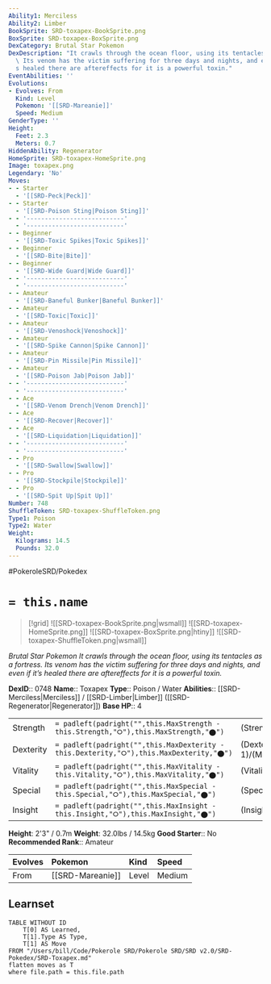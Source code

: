 ```yaml
---
Ability1: Merciless
Ability2: Limber
BookSprite: SRD-toxapex-BookSprite.png
BoxSprite: SRD-toxapex-BoxSprite.png
DexCategory: Brutal Star Pokemon
DexDescription: "It crawls through the ocean floor, using its tentacles as a fortress.\
  \ Its venom has the victim suffering for three days and nights, and even if it\u2019\
  s healed there are aftereffects for it is a powerful toxin."
EventAbilities: ''
Evolutions:
- Evolves: From
  Kind: Level
  Pokemon: '[[SRD-Mareanie]]'
  Speed: Medium
GenderType: ''
Height:
  Feet: 2.3
  Meters: 0.7
HiddenAbility: Regenerator
HomeSprite: SRD-toxapex-HomeSprite.png
Image: toxapex.png
Legendary: 'No'
Moves:
- - Starter
  - '[[SRD-Peck|Peck]]'
- - Starter
  - '[[SRD-Poison Sting|Poison Sting]]'
- - '---------------------------'
  - '---------------------------'
- - Beginner
  - '[[SRD-Toxic Spikes|Toxic Spikes]]'
- - Beginner
  - '[[SRD-Bite|Bite]]'
- - Beginner
  - '[[SRD-Wide Guard|Wide Guard]]'
- - '---------------------------'
  - '---------------------------'
- - Amateur
  - '[[SRD-Baneful Bunker|Baneful Bunker]]'
- - Amateur
  - '[[SRD-Toxic|Toxic]]'
- - Amateur
  - '[[SRD-Venoshock|Venoshock]]'
- - Amateur
  - '[[SRD-Spike Cannon|Spike Cannon]]'
- - Amateur
  - '[[SRD-Pin Missile|Pin Missile]]'
- - Amateur
  - '[[SRD-Poison Jab|Poison Jab]]'
- - '---------------------------'
  - '---------------------------'
- - Ace
  - '[[SRD-Venom Drench|Venom Drench]]'
- - Ace
  - '[[SRD-Recover|Recover]]'
- - Ace
  - '[[SRD-Liquidation|Liquidation]]'
- - '---------------------------'
  - '---------------------------'
- - Pro
  - '[[SRD-Swallow|Swallow]]'
- - Pro
  - '[[SRD-Stockpile|Stockpile]]'
- - Pro
  - '[[SRD-Spit Up|Spit Up]]'
Number: 748
ShuffleToken: SRD-toxapex-ShuffleToken.png
Type1: Poison
Type2: Water
Weight:
  Kilograms: 14.5
  Pounds: 32.0
---
```


#PokeroleSRD/Pokedex

# `= this.name`

> [!grid]
> ![[SRD-toxapex-BookSprite.png|wsmall]]
> ![[SRD-toxapex-HomeSprite.png]]
> ![[SRD-toxapex-BoxSprite.png|htiny]]
> ![[SRD-toxapex-ShuffleToken.png|wsmall]]


*Brutal Star Pokemon*
*It crawls through the ocean floor, using its tentacles as a fortress. Its venom has the victim suffering for three days and nights, and even if it’s healed there are aftereffects for it is a powerful toxin.*

**DexID**:: 0748
**Name**:: Toxapex
**Type**:: Poison / Water
**Abilities**:: [[SRD-Merciless|Merciless]] / [[SRD-Limber|Limber]] ([[SRD-Regenerator|Regenerator]])
**Base HP**:: 4

|           |                                                                                        |                                          |
| --------- | -------------------------------------------------------------------------------------- | ---------------------------------------- |
| Strength  | `= padleft(padright("",this.MaxStrength - this.Strength,"⭘"),this.MaxStrength,"⬤")`    | (Strength::2)/(MaxStrength::4)   |
| Dexterity | `= padleft(padright("",this.MaxDexterity - this.Dexterity,"⭘"),this.MaxDexterity,"⬤")` | (Dexterity:: 1)/(MaxDexterity::3) |
| Vitality  | `= padleft(padright("",this.MaxVitality - this.Vitality,"⭘"),this.MaxVitality,"⬤")`    | (Vitality::3)/(MaxVitality::7)   |
| Special   | `= padleft(padright("",this.MaxSpecial - this.Special,"⭘"),this.MaxSpecial,"⬤")`       | (Special::2)/(MaxSpecial::4)     |
| Insight   | `= padleft(padright("",this.MaxInsight - this.Insight,"⭘"),this.MaxInsight,"⬤")`       | (Insight::3)/(MaxInsight::6)     |

**Height**: 2'3" / 0.7m
**Weight**: 32.0lbs / 14.5kg
**Good Starter**:: No
**Recommended Rank**:: Amateur

| Evolves   | Pokemon          | Kind   | Speed   |
|:----------|:-----------------|:-------|:--------|
| From      | [[SRD-Mareanie]] | Level  | Medium  |

## Learnset

```dataview
TABLE WITHOUT ID
    T[0] AS Learned,
    T[1].Type AS Type,
    T[1] AS Move
FROM "/Users/bill/Code/Pokerole SRD/Pokerole SRD/SRD v2.0/SRD-Pokedex/SRD-Toxapex.md"
flatten moves as T
where file.path = this.file.path
```
